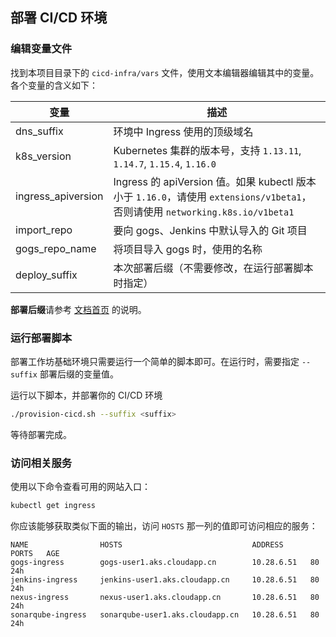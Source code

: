 
## 部署 CI/CD 环境

### 编辑变量文件

找到本项目目录下的 `cicd-infra/vars` 文件，使用文本编辑器编辑其中的变量。各个变量的含义如下：

| 变量 |  描述  |  
|----|----|
| dns_suffix | 环境中 Ingress 使用的顶级域名 |
| k8s_version | Kubernetes 集群的版本号，支持 `1.13.11`, `1.14.7`, `1.15.4`, `1.16.0` |
| ingress_apiversion | Ingress 的 apiVersion 值。如果 kubectl 版本小于 `1.16.0`，请使用 `extensions/v1beta1`，否则请使用 `networking.k8s.io/v1beta1` |
| import_repo | 要向 gogs、Jenkins 中默认导入的 Git 项目 |
| gogs_repo_name | 将项目导入 gogs 时，使用的名称 |
| deploy_suffix | 本次部署后缀（不需要修改，在运行部署脚本时指定） |

**部署后缀**请参考 [文档首页](https://github.com/netconf-cn2019-workshop/dev-services/blob/master/README.md) 的说明。

### 运行部署脚本

部署工作坊基础环境只需要运行一个简单的脚本即可。在运行时，需要指定 `--suffix` 部署后缀的变量值。

运行以下脚本，并部署你的 CI/CD 环境

```sh
./provision-cicd.sh --suffix <suffix>
```

等待部署完成。

### 访问相关服务

使用以下命令查看可用的网站入口：

```sh
kubectl get ingress
```

你应该能够获取类似下面的输出，访问 `HOSTS` 那一列的值即可访问相应的服务：

```
NAME                HOSTS                             ADDRESS      PORTS   AGE
gogs-ingress        gogs-user1.aks.cloudapp.cn        10.28.6.51   80      24h
jenkins-ingress     jenkins-user1.aks.cloudapp.cn     10.28.6.51   80      24h
nexus-ingress       nexus-user1.aks.cloudapp.cn       10.28.6.51   80      24h
sonarqube-ingress   sonarqube-user1.aks.cloudapp.cn   10.28.6.51   80      24h
```